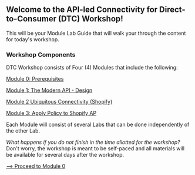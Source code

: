 ## Welcome to the API-led Connectivity for Direct-to-Consumer (DTC) Workshop!

This will be your Module Lab Guide that will walk your through the content for today's workshop.

### Workshop Components

DTC Workshop consists of Four (4) Modules that include the following:

[Module 0: Prerequisites](/module0.md)

[Module 1: The Modern API - Design](/module1-overview.md)

[Module 2 Ubiquitous Connectivity (Shopify)](/module2-overview.md)

[Module 3: Apply Policy to Shopify AP](/module3-overview.md)

Each Module will consist of several Labs that can be done independently of the other Lab. 

_What happens if you do not finish in the time allotted for the workshop?_ Don't worry, the workshop is meant to be self-paced and all materials will be available for several days after the workshop.  
  
[\--> Proceed to Module 0](/module0.md)
